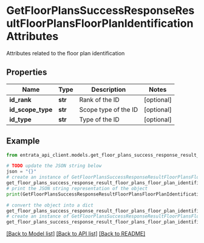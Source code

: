# GetFloorPlansSuccessResponseResultFloorPlansFloorPlanIdentificationAttributes

Attributes related to the floor plan identification

## Properties

Name | Type | Description | Notes
------------ | ------------- | ------------- | -------------
**id_rank** | **str** | Rank of the ID | [optional] 
**id_scope_type** | **str** | Scope type of the ID | [optional] 
**id_type** | **str** | Type of the ID | [optional] 

## Example

```python
from entrata_api_client.models.get_floor_plans_success_response_result_floor_plans_floor_plan_identification_attributes import GetFloorPlansSuccessResponseResultFloorPlansFloorPlanIdentificationAttributes

# TODO update the JSON string below
json = "{}"
# create an instance of GetFloorPlansSuccessResponseResultFloorPlansFloorPlanIdentificationAttributes from a JSON string
get_floor_plans_success_response_result_floor_plans_floor_plan_identification_attributes_instance = GetFloorPlansSuccessResponseResultFloorPlansFloorPlanIdentificationAttributes.from_json(json)
# print the JSON string representation of the object
print(GetFloorPlansSuccessResponseResultFloorPlansFloorPlanIdentificationAttributes.to_json())

# convert the object into a dict
get_floor_plans_success_response_result_floor_plans_floor_plan_identification_attributes_dict = get_floor_plans_success_response_result_floor_plans_floor_plan_identification_attributes_instance.to_dict()
# create an instance of GetFloorPlansSuccessResponseResultFloorPlansFloorPlanIdentificationAttributes from a dict
get_floor_plans_success_response_result_floor_plans_floor_plan_identification_attributes_from_dict = GetFloorPlansSuccessResponseResultFloorPlansFloorPlanIdentificationAttributes.from_dict(get_floor_plans_success_response_result_floor_plans_floor_plan_identification_attributes_dict)
```
[[Back to Model list]](../README.md#documentation-for-models) [[Back to API list]](../README.md#documentation-for-api-endpoints) [[Back to README]](../README.md)



